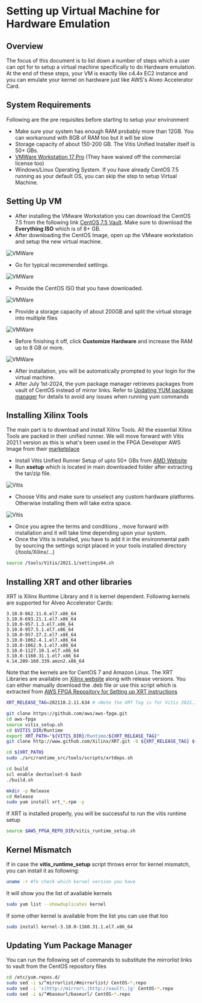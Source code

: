 <a name="VM"></a>
# Setting up Virtual Machine for Hardware Emulation

## Overview
The focus of this document is to list down a number of steps which a user can opt for to setup a virtual machine specifically to do Hardware emulation. At the end of these steps, your VM is exactly like c4.4x EC2 instance and you can emulate your kernel on hardware just like AWS's Alveo Accelerator Card.

## System Requirements
Following are the pre requisites before starting to setup your environment

- Make sure your system has enough RAM probably more than 12GB. You can workaround with 8GB of RAM too but it will be slow
- Storage capacity of about 150-200 GB. The Vitis Unified Installer itself is 50+ GBs.
- [VMWare Workstation 17 Pro](https://www.vmware.com/products/desktop-hypervisor/workstation-and-fusion) (They have waived off the commercial license too)
- Windows/Linux Operating System. If you have already CentOS 7.5 running as your default OS, you can skip the step to setup Virtual Machine.

## Setting Up VM
- After installing the VMware Workstation you can download the CentOS 7.5 from the following link [CentOS 7.5 Vault](https://ftp.jaist.ac.jp/pub/Linux/CentOS-vault/7.5.1804/isos/x86_64/). Make sure to download the **Everything ISO** which is of 8+ GB.
- After downloading the CentOS Image, open up the VMware workstation and setup the new virtual machine.

![VMWare](/doc/img/vmware.png "VMWare")
- Go for typical recommended settings.

![VMWare](/doc/img/vmware_2.png "VMWare")
- Provide the CentOS ISO that you have downloaded.

![VMWare](/doc/img/vmware_3.png "VMWare")
- Provide a storage capacity of about 200GB and split the virtual storage into multiple files

![VMWare](/doc/img/vmware_5.png "VMWare")
- Before finishing it off, click **Customize Hardware** and increase the RAM up to 8 GB or more.

![VMWare](/doc/img/vmware_6.png "VMWare")
- After installation, you will be automatically prompted to your login for the virtual machine.
- After July 1st-2024, the yum package manager retrieves packages from vault of CentOS instead of mirror links. Refer to [Updating YUM package manager](#updating-yum-package-manager) for details to avoid any issues when running yum commands

## Installing Xilinx Tools
The main part is to download and install Xilinx Tools. All the essential Xilinx Tools are packed in their unified runner. We will move forward with Vitis 2021.1 version as this is what's been used in the FPGA Developer AWS Image from their [marketplace](https://aws.amazon.com/marketplace/pp/prodview-gimv3gqbpe57k)

- Install Vitis Unified Runner Setup of upto 50+ GBs from [AMD Website](https://www.xilinx.com/member/forms/download/xef.html?filename=Xilinx_Unified_2021.1_0610_2318.tar.gz)
- Run **xsetup** which is located in main downloaded folder after extracting the tar/zip file.

![Vitis](/doc/img/vitis_1.png "Vitis")
- Choose Vitis and make sure to unselect any custom hardware platforms. Otherwise installing them will take extra space.

![Vitis](/doc/img/vitis_2.png "Vitis")
- Once you agree the terms and conditions , move forward with installation and it will take time depending upon your system.
- Once the Vitis is installed, you have to add it in the environmental path by sourcing the settings script placed in your tools installed directory (/tools/Xilinx/...)
```bash
source /tools/Vitis/2021.1/settings64.sh
``` 

## Installing XRT and other libraries
XRT is Xilinx Runtime Library and it is kernel dependent. Following kernels are supported for Alveo Accelerator Cards:

```
3.10.0-862.11.6.el7.x86_64
3.10.0-693.21.1.el7.x86_64
3.10.0-957.1.3.el7.x86_64
3.10.0-957.5.1.el7.x86_64
3.10.0-957.27.2.el7.x86_64
3.10.0-1062.4.1.el7.x86_64
3.10.0-1062.9.1.el7.x86_64
3.10.0-1127.10.1.el7.x86_64
3.10.0-1160.31.1.el7.x86_64
4.14.209-160.339.amzn2.x86_64
```
 Note that the kernels are for CentOS 7 and Amazon Linux.
 The XRT Libraries are available on [Xilinx website](https://xilinx.github.io/Alveo-Cards/master/debugging/build/html/docs/common-steps.html#xrt-release-versions-and-download-locations) along with release versions.
 You can either manually download the .deb file or use this script which is extracted from [AWS FPGA Repository for Setting up XRT instructions](https://github.com/aws/aws-fpga/blob/master/Vitis/docs/XRT_installation_instructions.md)


```bash
XRT_RELEASE_TAG=202110.2.11.634 # <Note the XRT Tag is for Vitis 2021.1 Release>

git clone https://github.com/aws/aws-fpga.git
cd aws-fpga
source vitis_setup.sh
cd $VITIS_DIR/Runtime
export XRT_PATH="${VITIS_DIR}/Runtime/${XRT_RELEASE_TAG}"
git clone http://www.github.com/Xilinx/XRT.git -b ${XRT_RELEASE_TAG} ${XRT_PATH}

cd ${XRT_PATH}
sudo ./src/runtime_src/tools/scripts/xrtdeps.sh

cd build
scl enable devtoolset-6 bash
./build.sh

mkdir -p Release
cd Release
sudo yum install xrt_*.rpm -y
```
If XRT is installed properly, you will be successful to run the vitis runtime setup
```bash
source $AWS_FPGA_REPO_DIR/vitis_runtime_setup.sh
```
## Kernel Mismatch
If in case the **vitis_runtime_setup** script throws error for kernel mismatch, you can install it as following:

```bash
uname -r #To check which kernel version you have
```
It will show you the list of available kernels
```bash
sudo yum list --showduplicates kernel
```
If some other kernel is available from the list you can use that too
```bash 
sudo install kernel-3.10.0-1160.31.1.el7.x86_64
``` 

## Updating Yum Package Manager

You can run the following set of commands to substitute the mirrorlist links to vault from the CentOS repository files

```bash
cd /etc/yum.repos.d/
sudo sed -i s/^mirrorlist/#mirrorlist/ CentOS-*.repo
sudo sed -i 's|http://mirror\.|http://vault\.|g' CentOS-*.repo
sudo sed -i s/^#baseurl/baseurl/ CentOS-*.repo
```





